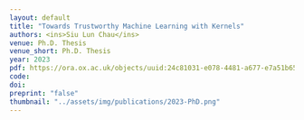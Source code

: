 ```yaml
---
layout: default
title: "Towards Trustworthy Machine Learning with Kernels"
authors: <ins>Siu Lun Chau</ins>
venue: Ph.D. Thesis
venue_short: Ph.D. Thesis
year: 2023
pdf: https://ora.ox.ac.uk/objects/uuid:24c81031-e078-4481-a677-e7a51b659bfc
code: 
doi:
preprint: "false"
thumbnail: "../assets/img/publications/2023-PhD.png"
---
```

